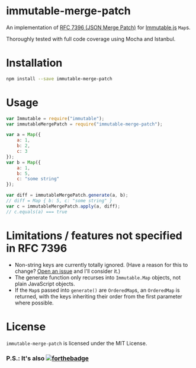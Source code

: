 # immutable-merge-patch
An implementation of [RFC 7396 (JSON Merge Patch)](https://tools.ietf.org/html/rfc7396)
for [Immutable.js](https://facebook.github.io/immutable-js/) `Map`s.

Thoroughly tested with full code coverage using Mocha and Istanbul.

# Installation
```sh
npm install --save immutable-merge-patch
```

# Usage
```javascript
var Immutable = require("immutable");
var immutableMergePatch = require("immutable-merge-patch");

var a = Map({
	a: 1,
	b: 2,
	c: 3
});
var b = Map({
	a: 1,
	b: 5,
	c: "some string"
});

var diff = immutableMergePatch.generate(a, b);
// diff = Map { b: 5, c: "some string" }
var c = immutableMergePatch.apply(a, diff);
// c.equals(a) === true
```

# Limitations / features not specified in RFC 7396
- Non-string keys are currently totally ignored. (Have a reason for this to
	change? [Open an issue](https://github.com/drmercer/immutable-merge-patch/issues/new)
	and I'll consider it.)
- The generate function only recurses into `Immutable.Map` objects, not plain
  JavaScript objects.
- If the `Map`s passed into `generate()` are `OrderedMap`s, an `OrderedMap` is
	returned, with the keys inheriting their order from the first parameter where possible.

# License
`immutable-merge-patch` is licensed under the MIT License.

### P.S.: It's also [![forthebadge](http://forthebadge.com/images/badges/gluten-free.svg)](http://forthebadge.com)
